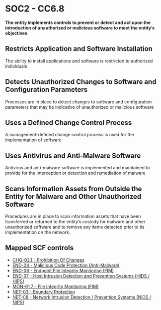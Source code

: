 # SOC2 - CC6.8
**The entity implements controls to prevent or detect and act upon the introduction of unauthorized or malicious software to meet the entity’s objectives**
## Restricts Application and Software Installation
The ability to install applications and software is restricted to authorized individuals
## Detects Unauthorized Changes to Software and Configuration Parameters
Processes are in place to detect changes to software and configuration parameters that may be indicative of unauthorized or malicious software
## Uses a Defined Change Control Process
A management-defined change control process is used for the implementation of software
## Uses Antivirus and Anti-Malware Software
Antivirus and anti-malware software is implemented and maintained to provide for the interception or detection and remediation of malware
## Scans Information Assets from Outside the Entity for Malware and Other Unauthorized Software
Procedures are in place to scan information assets that have been transferred or returned to the entity’s custody for malware and other unauthorized software and to remove any items detected prior to its implementation on the network.
## Mapped SCF controls
- [CHG-02.1 - Prohibition Of Changes](../scf/chg-021-prohibitionofchanges.md)
- [END-04 - Malicious Code Protection (Anti-Malware)](../scf/end-04-maliciouscodeprotectionanti-malware.md)
- [END-06 - Endpoint File Integrity Monitoring (FIM)](../scf/end-06-endpointfileintegritymonitoringfim.md)
- [END-07 - Host Intrusion Detection and Prevention Systems (HIDS / HIPS)](../scf/end-07-hostintrusiondetectionandpreventionsystemshids/hips.md)
- [MON-01.7 - File Integrity Monitoring (FIM)](../scf/mon-017-fileintegritymonitoringfim.md)
- [NET-03 - Boundary Protection](../scf/net-03-boundaryprotection.md)
- [NET-08 - Network Intrusion Detection / Prevention Systems (NIDS / NIPS)](../scf/net-08-networkintrusiondetection/preventionsystemsnids/nips.md)